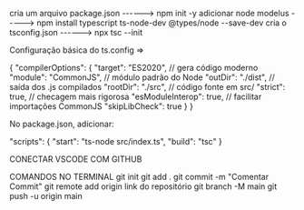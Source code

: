 
 cria um arquivo package.json ------>   npm init -y
 adicionar node modelus  ----->   npm install typescript ts-node-dev @types/node --save-dev
 cria o tsconfig.json  ------>  npx tsc --init


Configuração básica do ts.config =>

{  "compilerOptions": {
    "target": "ES2020",               // gera código moderno
    "module": "CommonJS",             // módulo padrão do Node
    "outDir": "./dist",               // saída dos .js compilados
    "rootDir": "./src",               // código fonte em src/
    "strict": true,                   // checagem mais rigorosa
    "esModuleInterop": true,          // facilitar importações CommonJS
    "skipLibCheck": true
  }
}

No package.json, adicionar:

"scripts": {
  "start": "ts-node src/index.ts",
  "build": "tsc"
}


CONECTAR VSCODE COM GITHUB

COMANDOS NO TERMINAL
git init
git add .
git commit -m "Comentar Commit"
git remote add origin link do repositório
git branch -M main
git push -u origin main 
